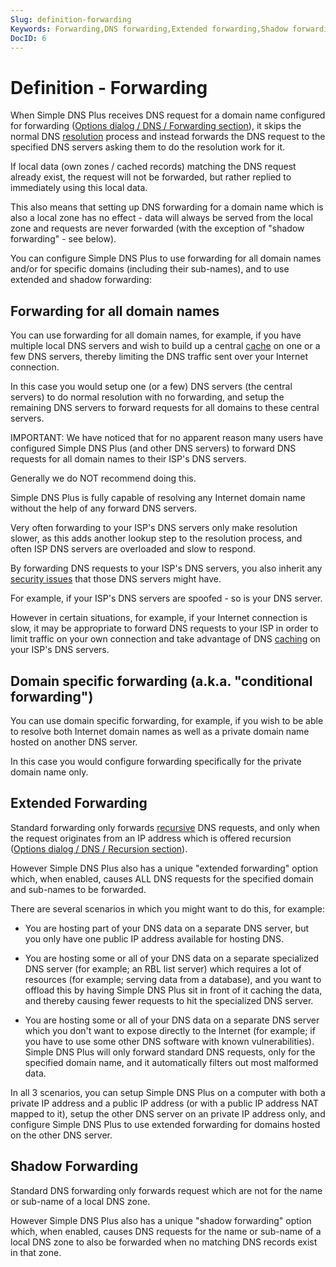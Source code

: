 ```yaml
---
Slug: definition-forwarding
Keywords: Forwarding,DNS forwarding,Extended forwarding,Shadow forwarding,Conditional forwarding
DocID: 6
---
```

# Definition - Forwarding

When Simple DNS Plus receives DNS request for a domain name configured for forwarding ([Options dialog / DNS / Forwarding section](wd_opt_dnsforward.md)), it skips the normal DNS [resolution](df_recursion.md) process and instead forwards the DNS request to the specified DNS servers asking them to do the resolution work for it.

If local data (own zones / cached records) matching the DNS request already exist, the request will not be forwarded, but rather replied to immediately using this local data.

This also means that setting up DNS forwarding for a domain name which is also a local zone has no effect - data will always be served from the local zone and requests are never forwarded (with the exception of "shadow forwarding" - see below).

You can configure Simple DNS Plus to use forwarding for all domain names and/or for specific domains (including their sub-names), and to use extended and shadow forwarding:

## Forwarding for all domain names

You can use forwarding for all domain names, for example, if you have multiple local DNS servers and wish to build up a central [cache](df_cache.md) on one or a few DNS servers, thereby limiting the DNS traffic sent over your Internet connection.

In this case you would setup one (or a few) DNS servers (the central servers) to do normal resolution with no forwarding, and setup the remaining DNS servers to forward requests for all domains to these central servers.

IMPORTANT: We have noticed that for no apparent reason many users have configured Simple DNS Plus (and other DNS servers) to forward DNS requests for all domain names to their ISP's DNS servers.

Generally we do NOT recommend doing this.

Simple DNS Plus is fully capable of resolving any Internet domain name without the help of any forward DNS servers.

Very often forwarding to your ISP's DNS servers only make resolution slower, as this adds another lookup step to the resolution process, and often ISP DNS servers are overloaded and slow to respond.

By forwarding DNS requests to your ISP's DNS servers, you also inherit any [security issues](ht_secure.md) that those DNS servers might have.

For example, if your ISP's DNS servers are spoofed - so is your DNS server.

However in certain situations, for example, if your Internet connection is slow, it may be appropriate to forward DNS requests to your ISP in order to limit traffic on your own connection and take advantage of DNS [caching](df_cache.md) on your ISP's DNS servers.

## Domain specific forwarding (a.k.a. "conditional forwarding")

You can use domain specific forwarding, for example, if you wish to be able to resolve both Internet domain names as well as a private domain name hosted on another DNS server.

In this case you would configure forwarding specifically for the private domain name only.

## Extended Forwarding

Standard forwarding only forwards [recursive](df_recursion.md) DNS requests, and only when the request originates from an IP address which is offered recursion ([Options dialog / DNS / Recursion section](wd_opt_dnsrecur.md)).

However Simple DNS Plus also has a unique "extended forwarding" option which, when enabled, causes ALL DNS requests for the specified domain and sub-names to be forwarded.

There are several scenarios in which you might want to do this, for example:

 - You are hosting part of your DNS data on a separate DNS server, but you only have one public IP address available for hosting DNS.

 - You are hosting some or all of your DNS data on a separate specialized DNS server (for example; an RBL list server) which requires a lot of resources (for example; serving data from a database), and you want to offload this by having Simple DNS Plus sit in front of it caching the data, and thereby causing fewer requests to hit the specialized DNS server.

 - You are hosting some or all of your DNS data on a separate DNS server which you don't want to expose directly to the Internet (for example; if you have to use some other DNS software with known vulnerabilities). Simple DNS Plus will only forward standard DNS requests, only for the specified domain name, and it automatically filters out most malformed data.

In all 3 scenarios, you can setup Simple DNS Plus on a computer with both a private IP address and a public IP address (or with a public IP address NAT mapped to it), setup the other DNS server on an private IP address only, and configure Simple DNS Plus to use extended forwarding for domains hosted on the other DNS server.

## Shadow Forwarding

Standard DNS forwarding only forwards request which are not for the name or sub-name of a local DNS zone.

However Simple DNS Plus also has a unique "shadow forwarding" option which, when enabled, causes DNS requests for the name or sub-name of a local DNS zone to also be forwarded when no matching DNS records exist in that zone.
